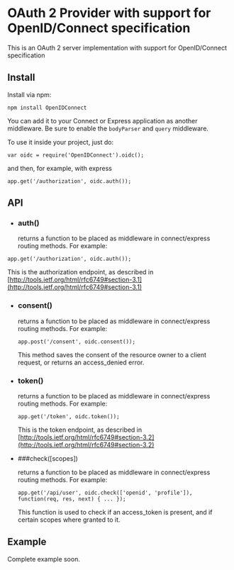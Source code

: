 # OAuth 2 Provider with support for OpenID/Connect specification

This is an OAuth 2 server implementation with support for OpenID/Connect specification

## Install

Install via npm:

    npm install OpenIDConnect

You can add it to your Connect or Express application as another middleware.
Be sure to enable the `bodyParser` and `query` middleware.

To use it inside your project, just do:

```
var oidc = require('OpenIDConnect').oidc();
```

and then, for example, with express

```
app.get('/authorization', oidc.auth());
```

## API

* ### auth()

  returns a function to be placed as middleware in connect/express routing methods. For example:

 `app.get('/authorization', oidc.auth());`
 
  This is the authorization endpoint, as described in [http://tools.ietf.org/html/rfc6749#section-3.1](http://tools.ietf.org/html/rfc6749#section-3.1)

* ### consent()

  returns a function to be placed as middleware in connect/express routing methods. For example:
 
  `app.post('/consent', oidc.consent());`
 
  This method saves the consent of the resource owner to a client request, or returns an access_denied error.

* ### token()

  returns a function to be placed as middleware in connect/express routing methods. For example:
 
  `app.get('/token', oidc.token());`
 
  This is the token endpoint, as described in [http://tools.ietf.org/html/rfc6749#section-3.2](http://tools.ietf.org/html/rfc6749#section-3.2)

* ###check([scopes])
 
  returns a function to be placed as middleware in connect/express routing methods. For example:
 
  `app.get('/api/user', oidc.check(['openid', 'profile']), function(req, res, next) { ... });`
 
  This function is used to check if an access_token is present, and if certain scopes where granted to it.

## Example

Complete example soon.
